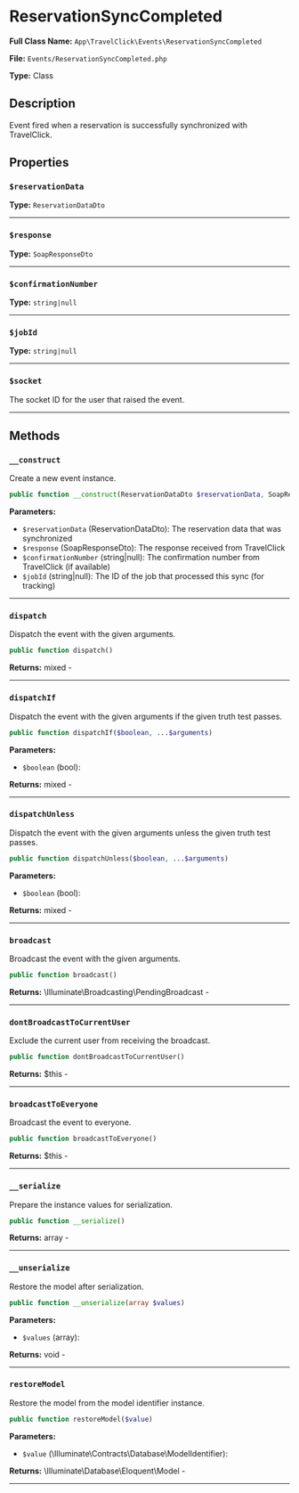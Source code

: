 # ReservationSyncCompleted

**Full Class Name:** `App\TravelClick\Events\ReservationSyncCompleted`

**File:** `Events/ReservationSyncCompleted.php`

**Type:** Class

## Description

Event fired when a reservation is successfully synchronized with TravelClick.

## Properties

### `$reservationData`

**Type:** `ReservationDataDto`

---

### `$response`

**Type:** `SoapResponseDto`

---

### `$confirmationNumber`

**Type:** `string|null`

---

### `$jobId`

**Type:** `string|null`

---

### `$socket`

The socket ID for the user that raised the event.

---

## Methods

### `__construct`

Create a new event instance.

```php
public function __construct(ReservationDataDto $reservationData, SoapResponseDto $response, string|null $confirmationNumber = null, string|null $jobId = null)
```

**Parameters:**

- `$reservationData` (ReservationDataDto): The reservation data that was synchronized
- `$response` (SoapResponseDto): The response received from TravelClick
- `$confirmationNumber` (string|null): The confirmation number from TravelClick (if available)
- `$jobId` (string|null): The ID of the job that processed this sync (for tracking)

---

### `dispatch`

Dispatch the event with the given arguments.

```php
public function dispatch()
```

**Returns:** mixed - 

---

### `dispatchIf`

Dispatch the event with the given arguments if the given truth test passes.

```php
public function dispatchIf($boolean, ...$arguments)
```

**Parameters:**

- `$boolean` (bool): 

**Returns:** mixed - 

---

### `dispatchUnless`

Dispatch the event with the given arguments unless the given truth test passes.

```php
public function dispatchUnless($boolean, ...$arguments)
```

**Parameters:**

- `$boolean` (bool): 

**Returns:** mixed - 

---

### `broadcast`

Broadcast the event with the given arguments.

```php
public function broadcast()
```

**Returns:** \Illuminate\Broadcasting\PendingBroadcast - 

---

### `dontBroadcastToCurrentUser`

Exclude the current user from receiving the broadcast.

```php
public function dontBroadcastToCurrentUser()
```

**Returns:** $this - 

---

### `broadcastToEveryone`

Broadcast the event to everyone.

```php
public function broadcastToEveryone()
```

**Returns:** $this - 

---

### `__serialize`

Prepare the instance values for serialization.

```php
public function __serialize()
```

**Returns:** array - 

---

### `__unserialize`

Restore the model after serialization.

```php
public function __unserialize(array $values)
```

**Parameters:**

- `$values` (array): 

**Returns:** void - 

---

### `restoreModel`

Restore the model from the model identifier instance.

```php
public function restoreModel($value)
```

**Parameters:**

- `$value` (\Illuminate\Contracts\Database\ModelIdentifier): 

**Returns:** \Illuminate\Database\Eloquent\Model - 

---

